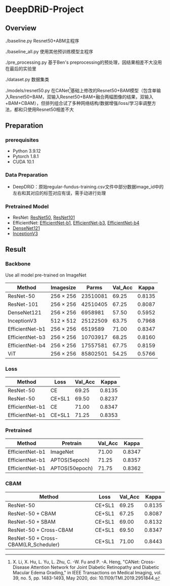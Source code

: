 # DeepDRiD-Project



## Overview

./baseline.py Resnet50+ABM主程序

./baseline_all.py 使用其他预训练模型主程序

./pre_processing.py  基于Ben's preprocessing的预处理，因结果相差不大没用在最后的实验里

./dataset.py 数据集类

./models/resnet50.py  在CANet[^1]基础上修改的Resnet50+BAM模型（包含单输入Resnet50+BAM，双输入Resnet50+BAM+融合两幅图像的结果，双输入+BAM+CBAM），但排列组合试了多种网络结构/数据增强/loss/学习率调整方法，都和只使用Resnet50相差不大



## Preparation

### prerequisites

- Python 3.9.12
- Pytorch 1.8.1
- CUDA 10.1

### Data Preparation

- DeepDRiD：原始regular-fundus-training.csv文件中部分数据image_id中的左右和其对应的标签对应有误，需手动进行处理

### Pretrained Model

- ResNet: [ResNet50](https://download.pytorch.org/models/resnet50-19c8e357.pth), [ResNet101](https://download.pytorch.org/models/resnet101-5d3b4d8f.pth)
- EfficientNet: [EfficientNet-b1](https://github.com/lukemelas/EfficientNet-PyTorch/releases/download/1.0/efficientnet-b1-f1951068.pth), [EfficientNet-b3](https://github.com/lukemelas/EfficientNet-PyTorch/releases/download/1.0/efficientnet-b3-5fb5a3c3.pth), [EfficientNet-b4](https://github.com/lukemelas/EfficientNet-PyTorch/releases/download/1.0/efficientnet-b4-6ed6700e.pth)
- [DenseNet121](https://download.pytorch.org/models/densenet121-a639ec97.pth)
- [InceptionV3](https://download.pytorch.org/models/inception_v3_google-1a9a5a14.pth)



## Result

### Backbone

Use all model  pre-trained on ImageNet


| Method          | Imagesize | Parms    | Val_Acc | Kappa  |
| --------------- | --------- | -------- | ------- | ------ |
| ResNet-50       | 256 × 256 | 23510081 | 69.25   | 0.8135 |
| ResNet-101      | 256 × 256 | 42510405 | 67.25   | 0.8087 |
| DenseNet121     | 256 × 256 | 6958981  | 57.50   | 0.5952 |
| InceptionV3     | 512 × 512 | 25122509 | 63.75   | 0.7968 |
| EfficientNet-b1 | 256 × 256 | 6519589  | 71.00   | 0.8347 |
| EfficientNet-b3 | 256 × 256 | 10703917 | 68.25   | 0.8160 |
| EfficientNet-b4 | 256 × 256 | 17557581 | 67.75   | 0.8159 |
| ViT             | 256 × 256 | 85802501 | 54.25   | 0.5766 |

### Loss

| Method          | Loss   | Val_Acc | Kappa  |
| --------------- | ------ | ------- | ------ |
| ResNet-50       | CE     | 69.25   | 0.8135 |
| ResNet-50       | CE+SL1 | 69.50   | 0.8237 |
| EfficientNet-b1 | CE     | 71.00   | 0.8347 |
| EfficientNet-b1 | CE+SL1 | 71.25   | 0.8353 |
### Pretrained

| Method          | Pretrain       | Val_Acc | Kappa  |
| --------------- | -------------- | ------- | ------ |
| EfficientNet-b1 | ImageNet       | 71.00   | 0.8347 |
| EfficientNet-b1 | APTOS(5epoch)  | 71.25   | 0.8357 |
| EfficientNet-b1 | APTOS(50epoch) | 71.75   | 0.8362 |
### CBAM

| Method                               | Loss   | Val_Acc | Kappa  |
| ------------------------------------ | ------ | ------- | ------ |
| ResNet-50                            | CE+SL1 | 69.25   | 0.8135 |
| ResNet-50 + CBAM                     | CE+SL1 | 67.25   | 0.8087 |
| ResNet-50 + SBAM                     | CE+SL1 | 69.00   | 0.8132 |
| ResNet-50 + Cross-CBAM               | CE+SL1 | 69.50   | 0.8347 |
| ResNet-50 + Cross-CBAM(LR_Scheduler) | CE+SL1 | 71.00   | 0.8443 |




[^1]: X. Li, X. Hu, L. Yu, L. Zhu, C. -W. Fu and P. -A. Heng, "CANet: Cross-Disease Attention Network for Joint Diabetic Retinopathy and Diabetic Macular Edema Grading," in IEEE Transactions on Medical Imaging, vol. 39, no. 5, pp. 1483-1493, May 2020, doi: 10.1109/TMI.2019.2951844.


